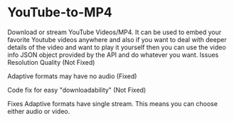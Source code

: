 # YouTube-to-MP4

Download or stream YouTube Videos/MP4. It can be used to embed your favorite Youtube videos anywhere and also if you want to deal with deeper details of the video and want to play it yourself then you can use the video info JSON object provided by the API and do whatever you want.
Issues
Resolution Quality (Not Fixed)

Adaptive formats may have no audio (Fixed)

Code fix for easy "downloadability" (Not Fixed)

Fixes
Adaptive formats have single stream. This means you can choose either audio or video.
